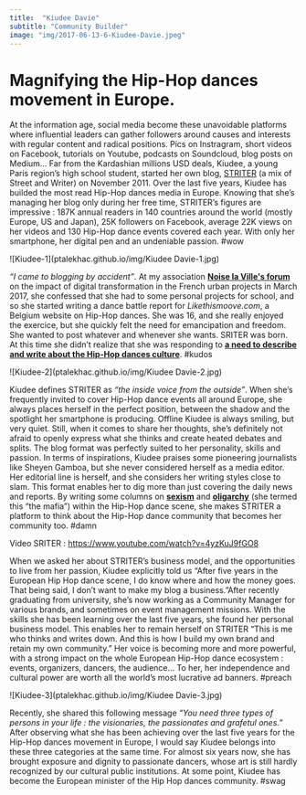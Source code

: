 ```yaml
---
title:  "Kiudee Davie"
subtitle: "Community Builder"
image: "img/2017-06-13-6-Kiudee-Davie.jpeg"
---
```

 
# Magnifying the Hip-Hop dances movement in Europe.
 
At the information age, social media become these unavoidable platforms where influential leaders can gather followers around causes and interests with regular content and radical positions. Pics on Instragram, short videos on Facebook, tutorials on Youtube, podcasts on Soundcloud, blog posts on Medium… Far from the Kardashian millions USD deals, Kiudee, a young Paris region’s high school student, started her own blog, [STRITER](https://thestriter.com/) (a mix of Street and Writer) on November 2011. Over the last five years, Kiudee has builded the most read Hip-Hop dances media in Europe. Knowing that she’s managing her blog only during her free time, STRITER’s figures are impressive : 187K annual readers in 140 countries around the world (mostly Europe, US and Japan), 25K followers on Facebook, average 22K views on her videos and 130 Hip-Hop dance events covered each year. With only her smartphone, her digital pen and an undeniable passion. #wow 
 
![Kiudee-1](ptalekhac.github.io/img/Kiudee Davie-1.jpg)
 
_“I came to blogging by accident”_. At my association __[Noise la Ville's forum](http://www.noise-laville.fr/tech-quartiers)__ on the impact of digital transformation in the French urban projects in March 2017, she confessed that she had to some personal projects for school, and so she started writing a dance battle report for _Likethismoove.com_, a Belgium website on Hip-Hop dances. She was 16, and she really enjoyed the exercice, but she quickly felt the need for emancipation and freedom. She wanted to post whatever and whenever she wants. SRITER was born. At this time she didn’t realize that she was responding to __[a need to describe and write about the Hip-Hop dances culture](https://thestriter.com/le-probleme/)__. #kudos
 
![Kiudee-2](ptalekhac.github.io/img/Kiudee Davie-2.jpg)
 
Kiudee defines STRITER as _“the inside voice from the outside”_. When she’s frequently invited to cover Hip-Hop dance events all around Europe, she always places herself in the perfect position, between the shadow and the spotlight her smartphone is producing. Offline Kiudee is always smiling, but very quiet. Still, when it comes to share her thoughts, she’s definitely not afraid to openly express what she thinks and create heated debates and splits. The blog format was perfectly suited to her personality, skills and passion. In terms of inspirations, Kiudee praises some pioneering journalists like Sheyen Gamboa, but she never considered herself as a media editor. Her editorial line is herself, and she considers her writing styles close to slam. This format enables her to dig more than just covering the daily news and reports. By writing some columns on __[sexism](https://thestriter.com/f8-pourquoi-le-romantisme-hip-hop-fait-male/)__ and __[oligarchy](https://thestriter.com/lettreouverte-mafia/)__ (she termed this “the mafia”) within the Hip-Hop dance scene, she makes STRITER a platform to think about the Hip-Hop dance community that becomes her community too. #damn
 
Video SRITER : https://www.youtube.com/watch?v=4yzKuJ9fGO8
 
When we asked her about STRITER’s business model, and the opportunities to live from her passion, Kiudee explicitly told us “After five years in the European Hip Hop dance scene, I do know where and how the money goes. That being said, I don’t want to make my blog a business.”After recently graduating from university, she’s now working as a Community Manager for various brands, and sometimes on event management missions. With the skills she has been learning over the last five years, she found her personal business model. This enables her  to remain herself on STRITER “This is me who thinks and writes down. And this is how I build my own brand and retain my own community.” Her voice is becoming more and more powerful, with a strong impact on the whole European Hip-Hop dance ecosystem : events, organizers, dancers, the audience… To her, her independence and cultural power are worth all the world’s most lucrative ad banners. #preach
 
![Kiudee-3](ptalekhac.github.io/img/Kiudee Davie-3.jpg)
 
Recently, she shared this following message _“You need three types of persons in your life : the visionaries, the passionates and grafetul ones.”_  After observing what she has been achieving over the last five years for the Hip-Hop dances movement in Europe, I would say Kiudee belongs into these three categories at the same time. For almost six years now, she has brought exposure and dignity to passionate dancers, whose art is still hardly recognized by our cultural public institutions. At some point, Kiudee has become the European minister of the Hip Hop dances community. #swag